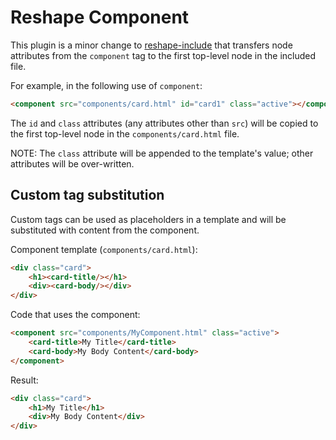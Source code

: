 # Reshape Component

This plugin is a minor change to [reshape-include](https://raw.githubusercontent.com/reshape/include) that transfers
node attributes from the `component` tag to the first top-level node in the included file.

For example, in the following use of `component`:

```html
<component src="components/card.html" id="card1" class="active"></component>
```

The `id` and `class` attributes (any attributes other than `src`) will be copied to the first top-level node in the
`components/card.html` file.

NOTE: The `class` attribute will be appended to the template's value; other attributes will be over-written.

## Custom tag substitution

Custom tags can be used as placeholders in a template and will be substituted with content from the component.

Component template (`components/card.html`):
```html
<div class="card">
	<h1><card-title/></h1>
	<div><card-body/></div>
</div>
```

Code that uses the component:
```html
<component src="components/MyComponent.html" class="active">
	<card-title>My Title</card-title>
	<card-body>My Body Content</card-body>
</component>
```

Result:
```html
<div class="card">
	<h1>My Title</h1>
	<div>My Body Content</div>
</div>
```
